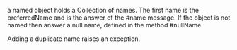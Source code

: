 a named object holds a Collection of names. The first name is the preferredName and is the answer of the #name message. If the object is not named then answer a null name, defined in the method #nullName.

Adding a duplicate name raises an exception.